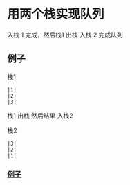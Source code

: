 

# 用两个栈实现队列


入栈 1 完成，然后栈1 出栈 入栈 2 完成队列 
 
## 例子

栈1

```
|1|
|2|
|3|
```

栈1 出栈 然后结果 入栈2

栈2
```
|3|
|2|
|1|
```

 
### [例子](/algorithms-java-example/src/main/java/space.mamba/coding/interviews/No7QueueWithTwoStacks.java)